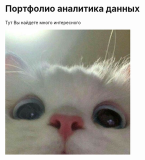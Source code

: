 # **Портфолио аналитика данных**
Тут Вы найдете много интересного 

<img src="https://github.com/marisha-gulina/portfolio/blob/main/assets/8b0772f321bca2198113500167252a02.jpg" width="400" height="400" />
